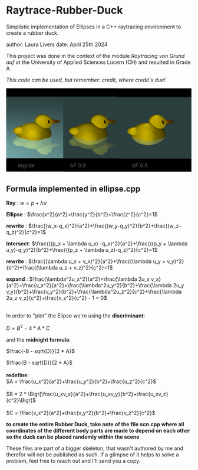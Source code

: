 # Raytrace-Rubber-Duck
Simplistic implementation of Ellipses in a C++ raytracing environment to create a rubber duck.

author: Laura Livers
date: April 25th 2024

This project was done in the context of the module _Raytracing von Grund auf_ at the University of Applied Sciences Lucern (CH) 
and resulted in Grade A.

_This code can be used, but remember: credit, where credit's due!_

![](RubberDuck.png)

## Formula implemented in ellipse.cpp
**Ray**      : $w = p + \lambda u$ <br>

**Ellipse**  : $\frac{x^2}{a^2}+\frac{y^2}{b^2}+\frac{z^2}{c^2}=1$<br>

**rewrite**  : $\frac{(w_x-q_x)^2}{a^2}+\frac{(w_y-q_y)^2}{b^2}+\frac{(w_z-q_z)^2}{c^2}=1$<br>

**Intersect**: $\frac{((p_x + \lambda u_x) -q_x)^2}{a^2}+\frac{((p_y + \lambda u_y)-q_y)^2}{b^2}+\frac{((p_z + \lambda u_z)-q_z)^2}{c^2}=1$<br>

**rewrite**  : $\frac{(\lambda u_x + v_x)^2}{a^2}+\frac{(\lambda u_y + v_y)^2}{b^2}+\frac{(\lambda u_z + v_z)^2}{c^2}=1$<br>

**expand**   : $\frac{\lambda^2u_x^2}{a^2}+\frac{\lambda 2u_x v_x}{a^2}+\frac{v_x^2}{a^2}+\frac{\lambda^2u_y^2}{b^2}+\frac{\lambda 2u_y v_y}{b^2}+\frac{v_y^2}{b^2}+\frac{\lambda^2u_z^2}{c^2}+\frac{\lambda 2u_z v_z}{c^2}+\frac{v_z^2}{c^2} - 1 = 0$<br>
<br>

In order to "plot" the Elipse we're using the **discriminant**: <br>

$D = B^2 - 4 * A * C$<br>

and the **midnight formula**:<br>

$\frac{-B - sqrt{D}}{2 * A}$ <br>

$\frac{B - sqrt{D}}{2 * A}$ <br>
<br>
**redefine**:<br>
$A = \frac{u_x^2}{a^2}+\frac{u_y^2}{b^2}+\frac{u_z^2}{c^2}$<br>
<br>
$B = 2 * \Bigr[\frac{u_xv_x}{a^2}+\frac{u_xv_y}{b^2}+\frac{u_xv_z}{c^2}\Bigr]$<br>
<br>
$C = \frac{v_x^2}{a^2}+\frac{v_y^2}{b^2}+\frac{v_z^2}{c^2}$<br>

**to create the entire Rubber Duck, take note of the file scn.cpp where all coordinates 
of the different body parts are made to depend on each other so the duck can be placed
randomly within the scene**

These files are part of a bigger skeleton, that wasn't authored by me and therefor will not be published as such. If a glimpse of it helps to solve a problem, feel free to reach out and I'll send you a copy.

